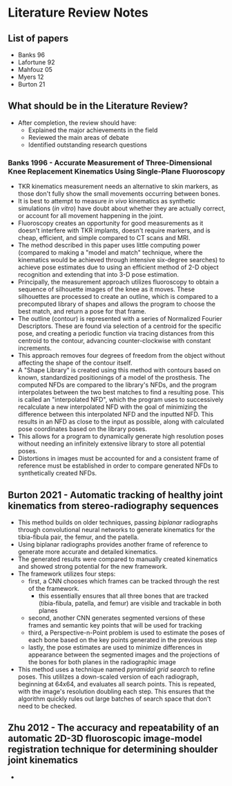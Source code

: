 # Literature Review Notes

## List of papers
- Banks 96
- Lafortune 92
- Mahfouz 05
- Myers 12
- Burton 21

## What should be in the Literature Review?
- After completion, the review should have:
	- Explained the major achievements in the field
	- Reviewed the main areas of debate
	- Identified outstanding research questions

### Banks 1996 - Accurate Measurement of Three-Dimensional Knee Replacement Kinematics Using Single-Plane Fluoroscopy
- TKR kinematics measurement needs an alternative to skin markers, as those don't fully show the small movements occurring between bones.
- It is best to attempt to measure *in vivo* kinematics as synthetic simulations (*in vitro*) have doubt about whether they are actually correct, or account for all movement happening in the joint. 
- Fluoroscopy creates an opportunity for good measurements as it doesn't interfere with TKR implants, doesn't require markers, and is cheap, efficient, and simple compared to CT scans and MRI.
- The method described in this paper uses little computing power (compared to making a "model and match" technique, where the kinematics would be achieved through intensive six-degree searches) to achieve pose estimates due to using an efficient method of 2-D object recognition and extending that into 3-D pose estimation. 
- Principally, the measurement approach utilizes fluoroscopy to obtain a sequence of silhouette images of the knee as it moves. These silhouettes are processed to create an outline, which is compared to a precomputed library of shapes and allows the program to choose the best match, and return a pose for that frame. 
- The outline (contour) is represented with a series of Normalized Fourier Descriptors. These are found via selection of a centroid for the specific pose, and creating a periodic function via tracing distances from this centroid to the contour, advancing counter-clockwise with constant increments. 
- This approach removes four degrees of freedom from the object without affecting the shape of the contour itself.
- A "Shape Library" is created using this method with contours based on known, standardized positionings of a model of the prosthesis. The computed NFDs are compared to the library's NFDs, and the program interpolates between the two best matches to find a resulting pose. This is called an "interpolated NFD", which the program uses to successively  recalculate a new interpolated NFD with the goal of minimizing the difference between this interpolated NFD and the inputted NFD. This results in an NFD as close to the input as possible, along with calculated pose coordinates based on the library poses. 
- This allows for a program to dynamically generate high resolution poses without needing an infinitely extensive library to store all potential poses. 
- Distortions in images must be accounted for and a consistent frame of reference must be established in order to compare generated NFDs to synthetically created NFDs.

## Burton 2021 - Automatic tracking of healthy joint kinematics from stereo-radiography sequences
-  This method builds on older techniques, passing *biplanar* radiographs through convolutional neural networks to generate kinematics for the tibia-fibula pair, the femur, and the patella. 
- Using biplanar radiographs provides another frame of reference to generate more accurate and detailed kinematics.
- The generated results were compared to manually created kinematics and showed strong potential for the new framework.
- The framework utilizes four steps: 
	- first, a CNN chooses which frames can be tracked through the rest of the framework.
		- this essentially ensures that all three bones that are tracked (tibia-fibula, patella, and femur) are visible and trackable in both planes
	- second, another CNN generates segmented versions of these frames and semantic key points that will be used for tracking
	- third, a Perspective-n-Point problem is used to estimate the poses of each bone based on the key points generated in the previous step
	- lastly, the pose estimates are used to minimize differences in appearance between the segmented images and the projections of the bones for both planes in the radiographic image
- This method uses a technique named *pyramidal grid search* to refine poses. This utililzes a down-scaled version of each radiograph, beginning at 64x64, and evaluates all search points. This is repeated, with the image's resolution doubling each step. This ensures that the algorithm quickly rules out large batches of search space that don't need to be checked.

 ## Zhu 2012 - The accuracy and repeatability of an automatic 2D-3D fluoroscopic image-model registration technique for determining shoulder joint kinematics
 - 